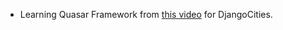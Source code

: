 - Learning Quasar Framework from [this video](youtube.com/watch?v=GV-D85D9KJQ&feature=emb_logo) for DjangoCities.
